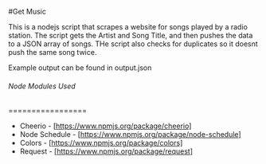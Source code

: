 #Get Music

This is a nodejs script that scrapes a website for songs played by a radio station. The script gets the Artist and Song Title, and then pushes the data to a JSON array of songs. THe script also checks for duplicates so it doesnt push the same song twice. 

Example output can be found in output.json




###### Node Modules Used
================= 

* Cheerio - [https://www.npmjs.org/package/cheerio]
* Node Schedule - [https://www.npmjs.org/package/node-schedule]
* Colors - [https://www.npmjs.org/package/colors]
* Request - [https://www.npmjs.org/package/request]